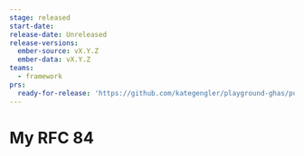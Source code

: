 ```yaml
---
stage: released
start-date:
release-date: Unreleased
release-versions:
  ember-source: vX.Y.Z
  ember-data: vX.Y.Z
teams:
  - framework
prs:
  ready-for-release: 'https://github.com/kategengler/playground-ghas/pull/85'
---
```

# My RFC 84
